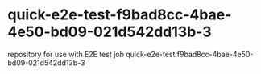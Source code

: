 # quick-e2e-test-f9bad8cc-4bae-4e50-bd09-021d542dd13b-3
repository for use with E2E test job quick-e2e-test:f9bad8cc-4bae-4e50-bd09-021d542dd13b-3

